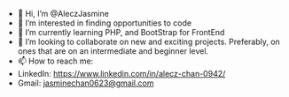 - 👋 Hi, I’m @AleczJasmine
- 👀 I’m interested in finding opportunities to code 
- 🌱 I’m currently learning PHP, and BootStrap for FrontEnd
- 💞️ I’m looking to collaborate on new and exciting projects. Preferably, on ones that are on an intermediate and beginner level.
- 📫 How to reach me:
- LinkedIn: https://www.linkedin.com/in/alecz-chan-0942/
- Gmail: jasminechan0623@gmail.com

<!---
AleczJasmine/AleczJasmine is a ✨ special ✨ repository because its `README.md` (this file) appears on your GitHub profile.
You can click the Preview link to take a look at your changes.
--->
